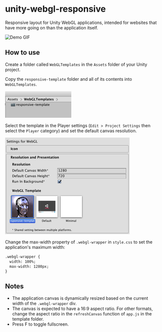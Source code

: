 # unity-webgl-responsive

Responsive layout for Unity WebGL applications, intended for websites that have more going on than the application itself.

<img src="assets/images/readme-demo.gif" alt="Demo GIF" width="640" height="480"/>

## How to use

Create a folder called `WebGLTemplates` in the `Assets` folder of your Unity project.

Copy the `responsive-template` folder and all of its contents into `WebGLTemplates`.

<img src="assets/images/readme-folder.png" alt="Folder location" width="217" height="87"/>

Select the template in the Player settings (`Edit > Project Settings` then select the `Player` category) and set the default canvas resolution.

<img src="assets/images/readme-template.png" alt="Template settings" width="408" height="316"/>

Change the max-width property of `.webgl-wrapper` in `style.css` to set the application's maximum width:

```
.webgl-wrapper {
  width: 100%;
  max-width: 1280px;
}
```

## Notes

- The application canvas is dynamically resized based on the current width of the `.webgl-wrapper` div.
- The canvas is expected to have a 16:9 aspect ratio. For other formats, change the aspect ratio in the `refreshCanvas` function of `app.js` in the template folder.
- Press F to toggle fullscreen.
